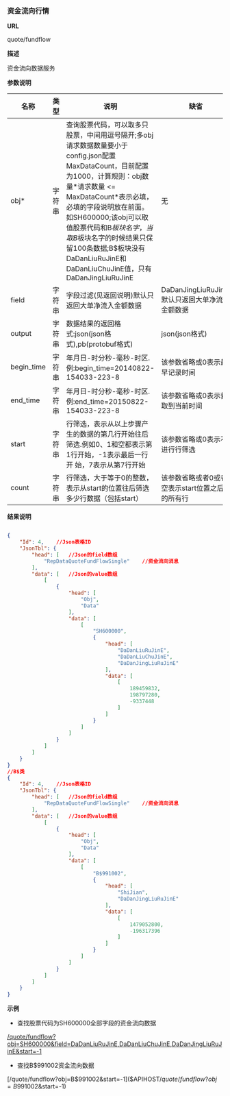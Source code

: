 
### 资金流向行情

**URL**

quote/fundflow

**描述**

资金流向数据服务

**参数说明**

|名称|类型|说明|缺省|
| -------- | -------- | -------- | -------- |
|obj\*|字符串|查询股票代码，可以取多只股票，中间用逗号隔开;多obj请求数据数量要小于config.json配置MaxDataCount，目前配置为1000，计算规则：obj数量*请求数量 <= MaxDataCount\*表示必填，必填的字段说明放在前面。如SH600000;该obj可以取值股票代码和B$板块名字，当取B$板块名字的时候结果只保留100条数据;B$板块没有DaDanLiuRuJinE和DaDanLiuChuJinE值，只有DaDanJingLiuRuJinE|无|
|field|字符串|字段过滤(见返回说明)默认只返回大单净流入金额数据|DaDanJingLiuRuJinE,默认只返回大单净流入金额数据|
|output|字符串|数据结果的返回格式:json(json格式),pb(protobuf格式)|json(json格式)|
|begin_time|字符串|年月日-时分秒-毫秒-时区.例:begin_time=20140822-154033-223-8|该参数省略或0表示最早记录时间
|end_time|字符串|年月日-时分秒-毫秒-时区.例:end_time=20150822-154033-223-8|该参数省略或0表示获取到当前时间
|start|字符串|行筛选，表示从以上步骤产生的数据的第几行开始往后筛选.例如0、1和空都表示第1行开始，-1表示最后一行开 始，7表示从第7行开始|该参数省略或0表示不进行行筛选
|count|字符串|行筛选，大于等于0的整数，表示从start的位置往后筛选多少行数据（包括start）|该参数省略或者0或者空表示start位置之后的所有行

**结果说明**

```json

{
    "Id": 4,    //Json表格ID
    "JsonTbl": {
        "head": [   //Json的field数组
            "RepDataQuoteFundFlowSingle"    //资金流向消息
        ],
        "data": [   //Json的value数组
            [
                {
                    "head": [
                        "Obj",
                        "Data"
                    ],
                    "data": [
                        [
                            "SH600000",
                            {
                                "head": [
                                    "DaDanLiuRuJinE",
                                    "DaDanLiuChuJinE",
                                    "DaDanJingLiuRuJinE"
                                ],
                                "data": [
                                    [
                                        189459832,
                                        198797280,
                                        -9337448
                                    ]
                                ]
                            }
                        ]
                    ]
                }
            ]
        ]
    }
}
//B$类
{
    "Id": 4,    //Json表格ID
    "JsonTbl": {
        "head": [   //Json的field数组
            "RepDataQuoteFundFlowSingle"    //资金流向消息
        ],
        "data": [   //Json的value数组
            [
                {
                    "head": [
                        "Obj",
                        "Data"
                    ],
                    "data": [
                        [
                            "B$991002",
                            {
                                "head": [
                                    "ShiJian",
                                    "DaDanJingLiuRuJinE"
                                ],
                                "data": [
                                    [
                                        1479052800,
                                        -196317396
                                    ]
                                ]
                            }
                        ]
                    ]
                }
            ]
        ]
    }
}

```

**示例**

- 查找股票代码为SH600000全部字段的资金流向数据

[/quote/fundflow?obj=SH600000&field=DaDanLiuRuJinE,DaDanLiuChuJinE,DaDanJingLiuRuJinE&start=-1]($APIHOST$/quote/fundflow?obj=SH600000&field=DaDanLiuRuJinE,DaDanLiuChuJinE,DaDanJingLiuRuJinE&start=-1)

- 查找B$991002资金流向数据

[/quote/fundflow?obj=B$991002&start=-1]($APIHOST$/quote/fundflow?obj=B$991002&start=-1)
